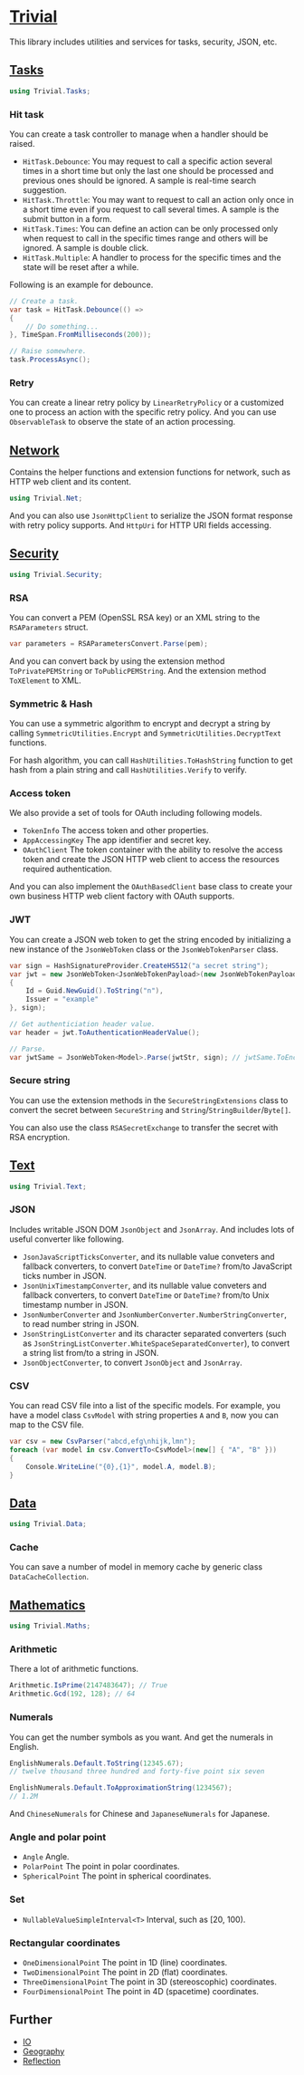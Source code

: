 ﻿# [Trivial](https://github.com/nuscien/trivial/wiki/core)

This library includes utilities and services for tasks, security, JSON, etc.

## [Tasks](https://github.com/nuscien/trivial/wiki/tasks)

```csharp
using Trivial.Tasks;
```

### Hit task

You can create a task controller to manage when a handler should be raised.

- `HitTask.Debounce`:
  You may request to call a specific action several times in a short time but only the last one should be processed and previous ones should be ignored.
  A sample is real-time search suggestion.
- `HitTask.Throttle`:
  You may want to request to call an action only once in a short time even if you request to call several times.
  A sample is the submit button in a form.
- `HitTask.Times`:
  You can define an action can be only processed only when request to call in the specific times range and others will be ignored.
  A sample is double click.
- `HitTask.Multiple`:
  A handler to process for the specific times and the state will be reset after a while.

Following is an example for debounce.

```csharp
// Create a task.
var task = HitTask.Debounce(() =>
{
    // Do something...
}, TimeSpan.FromMilliseconds(200));

// Raise somewhere.
task.ProcessAsync();
```

### Retry

You can create a linear retry policy by `LinearRetryPolicy` or a customized one to process an action with the specific retry policy.
And you can use `ObservableTask` to observe the state of an action processing.

## [Network](https://github.com/nuscien/trivial/wiki/net)

Contains the helper functions and extension functions for network, such as HTTP web client and its content.

```csharp
using Trivial.Net;
```

And you can also use `JsonHttpClient` to serialize the JSON format response with retry policy supports.
And `HttpUri` for HTTP URI fields accessing.

## [Security](https://github.com/nuscien/trivial/wiki/security)

```csharp
using Trivial.Security;
```

### RSA

You can convert a PEM (OpenSSL RSA key) or an XML string to the `RSAParameters` struct.

```csharp
var parameters = RSAParametersConvert.Parse(pem);
```

And you can convert back by using the extension method `ToPrivatePEMString` or `ToPublicPEMString`.
And the extension method `ToXElement` to XML.

### Symmetric & Hash

You can use a symmetric algorithm to encrypt and decrypt a string by calling `SymmetricUtilities.Encrypt` and `SymmetricUtilities.DecryptText` functions.

For hash algorithm, you can call `HashUtilities.ToHashString` function to get hash from a plain string and call `HashUtilities.Verify` to verify.

### Access token

We also provide a set of tools for OAuth including following models.

- `TokenInfo` The access token and other properties.
- `AppAccessingKey` The app identifier and secret key.
- `OAuthClient` The token container with the ability to resolve the access token and create the JSON HTTP web client to access the resources required authentication.

And you can also implement the `OAuthBasedClient` base class to create your own business HTTP web client factory with OAuth supports.

### JWT

You can create a JSON web token to get the string encoded by initializing a new instance of the `JsonWebToken` class or the `JsonWebTokenParser` class.

```csharp
var sign = HashSignatureProvider.CreateHS512("a secret string");
var jwt = new JsonWebToken<JsonWebTokenPayload>(new JsonWebTokenPayload
{
    Id = Guid.NewGuid().ToString("n"),
    Issuer = "example"
}, sign);

// Get authenticiation header value.
var header = jwt.ToAuthenticationHeaderValue();

// Parse.
var jwtSame = JsonWebToken<Model>.Parse(jwtStr, sign); // jwtSame.ToEncodedString() == header.Parameter
```

### Secure string

You can use the extension methods in the `SecureStringExtensions` class to convert the secret between `SecureString` and `String`/`StringBuilder`/`Byte[]`.

You can also use the class `RSASecretExchange` to transfer the secret with RSA encryption.

## [Text](https://github.com/nuscien/trivial/wiki/text)

```csharp
using Trivial.Text;
```

### JSON

Includes writable JSON DOM `JsonObject` and `JsonArray`.
And includes lots of useful converter like following.

- `JsonJavaScriptTicksConverter`, and its nullable value conveters and fallback converters, to convert `DateTime` or `DateTime?` from/to JavaScript ticks number in JSON.
- `JsonUnixTimestampConverter`, and its nullable value conveters and fallback converters, to convert `DateTime` or `DateTime?` from/to Unix timestamp number in JSON.
- `JsonNumberConverter` and `JsonNumberConverter.NumberStringConverter`, to read number string in JSON.
- `JsonStringListConverter` and its character separated converters (such as `JsonStringListConverter.WhiteSpaceSeparatedConverter`), to convert a string list from/to a string in JSON.
- `JsonObjectConverter`, to convert `JsonObject` and `JsonArray`.

### CSV

You can read CSV file into a list of the specific models.
For example, you have a model class `CsvModel` with string properties `A` and `B`, now you can map to the CSV file.

```csharp
var csv = new CsvParser("abcd,efg\nhijk,lmn");
foreach (var model in csv.ConvertTo<CsvModel>(new[] { "A", "B" }))
{
    Console.WriteLine("{0},{1}", model.A, model.B);
}
```


## [Data](https://github.com/nuscien/trivial/wiki/data)

```csharp
using Trivial.Data;
```

### Cache

You can save a number of model in memory cache by generic class `DataCacheCollection`.

## [Mathematics](https://github.com/nuscien/trivial/wiki/maths)

```csharp
using Trivial.Maths;
```

### Arithmetic

There a lot of arithmetic functions.

```csharp
Arithmetic.IsPrime(2147483647); // True
Arithmetic.Gcd(192, 128); // 64
```

### Numerals

You can get the number symbols as you want. And get the numerals in English.

```csharp
EnglishNumerals.Default.ToString(12345.67);
// twelve thousand three hundred and forty-five point six seven

EnglishNumerals.Default.ToApproximationString(1234567);
// 1.2M
```

And `ChineseNumerals` for Chinese and `JapaneseNumerals` for Japanese.

### Angle and polar point

- `Angle` Angle.
- `PolarPoint` The point in polar coordinates.
- `SphericalPoint` The point in spherical coordinates.

### Set

- `NullableValueSimpleInterval<T>` Interval, such as [20, 100).

### Rectangular coordinates

- `OneDimensionalPoint` The point in 1D (line) coordinates.
- `TwoDimensionalPoint` The point in 2D (flat) coordinates.
- `ThreeDimensionalPoint` The point in 3D (stereoscophic) coordinates.
- `FourDimensionalPoint` The point in 4D (spacetime) coordinates.

## Further

- [IO](https://github.com/nuscien/trivial/wiki/io)
- [Geography](https://github.com/nuscien/trivial/wiki/geo)
- [Reflection](https://github.com/nuscien/trivial/wiki/reflection)
